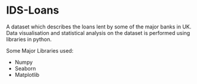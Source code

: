 # IDS-Loans

A dataset which describes the loans lent by some of the major banks in UK. Data visualisation and statistical analysis on the dataset is performed using libraries in python.

Some Major Libraries used:
- Numpy
- Seaborn
- Matplotlib
